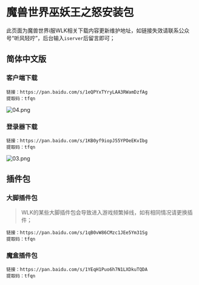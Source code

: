 # 魔兽世界巫妖王之怒安装包

此页面为魔兽世界i服WLK相关下载内容更新维护地址，如链接失效请联系公众号“听风轻咛”，后台输入`iserver`后留言即可；



## 简体中文版


### 客户端下载

```
链接：https://pan.baidu.com/s/1eQPYxTYryLAA3RWamDzfAg 
提取码：tfqn
```

![04.png](https://s2.loli.net/2022/06/08/zZNKqapPDBwlOIL.png)


### 登录器下载

```
链接：https://pan.baidu.com/s/1KB0yf9iopJ55YPOeEKvIbg 
提取码：tfqn
```

![03.png](https://s2.loli.net/2022/06/08/JEHCatp31FUjbPy.png)


## 插件包


### 大脚插件包

> WLK的某些大脚插件包会导致进入游戏频繁掉线，如有相同情况请更换插件；

```
链接：https://pan.baidu.com/s/1qB0vW86CMzc1JEe5Ym31Sg 
提取码：tfqn
```

### 魔盒插件包

```
链接：https://pan.baidu.com/s/1YEqH1Puo6h7N1LXDkuTQDA 
提取码：tfqn
```